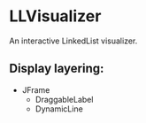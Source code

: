 # LLVisualizer
An interactive LinkedList visualizer.

## Display layering:
- JFrame
  - DraggableLabel
  - DynamicLine
